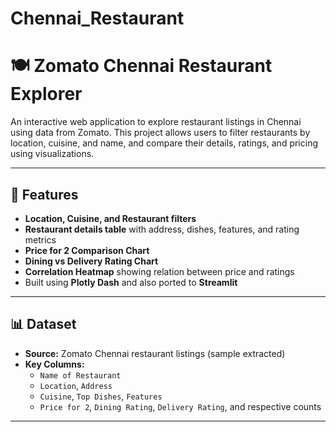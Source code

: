# Chennai_Restaurant

# 🍽️ Zomato Chennai Restaurant Explorer

An interactive web application to explore restaurant listings in Chennai using data from Zomato. This project allows users to filter restaurants by location, cuisine, and name, and compare their details, ratings, and pricing using visualizations.

---

## 🚀 Features

- **Location, Cuisine, and Restaurant filters**
- **Restaurant details table** with address, dishes, features, and rating metrics
- **Price for 2 Comparison Chart**
- **Dining vs Delivery Rating Chart**
- **Correlation Heatmap** showing relation between price and ratings
- Built using **Plotly Dash** and also ported to **Streamlit**

---


## 📊 Dataset

- **Source:** Zomato Chennai restaurant listings (sample extracted)
- **Key Columns:**  
  - `Name of Restaurant`  
  - `Location`, `Address`  
  - `Cuisine`, `Top Dishes`, `Features`  
  - `Price for 2`, `Dining Rating`, `Delivery Rating`, and respective counts

---

